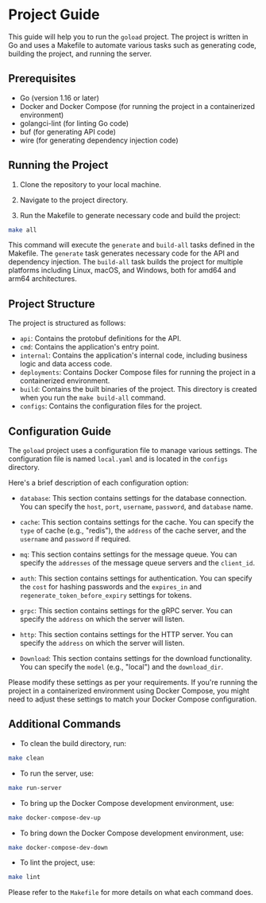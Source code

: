 # Project Guide

This guide will help you to run the `goload` project. The project is written in Go and uses a Makefile to automate various tasks such as generating code, building the project, and running the server.

## Prerequisites

- Go (version 1.16 or later)
- Docker and Docker Compose (for running the project in a containerized environment)
- golangci-lint (for linting Go code)
- buf (for generating API code)
- wire (for generating dependency injection code)

## Running the Project

1. Clone the repository to your local machine.

2. Navigate to the project directory.

3. Run the Makefile to generate necessary code and build the project:

```bash
make all
```

This command will execute the `generate` and `build-all` tasks defined in the Makefile. The `generate` task generates necessary code for the API and dependency injection. The `build-all` task builds the project for multiple platforms including Linux, macOS, and Windows, both for amd64 and arm64 architectures.

## Project Structure

The project is structured as follows:

- `api`: Contains the protobuf definitions for the API.
- `cmd`: Contains the application's entry point.
- `internal`: Contains the application's internal code, including business logic and data access code.
- `deployments`: Contains Docker Compose files for running the project in a containerized environment.
- `build`: Contains the built binaries of the project. This directory is created when you run the `make build-all` command.
- `configs`: Contains the configuration files for the project.

## Configuration Guide

The `goload` project uses a configuration file to manage various settings. The configuration file is named `local.yaml` and is located in the `configs` directory.

Here's a brief description of each configuration option:

- `database`: This section contains settings for the database connection. You can specify the `host`, `port`, `username`, `password`, and `database` name.

- `cache`: This section contains settings for the cache. You can specify the `type` of cache (e.g., "redis"), the `address` of the cache server, and the `username` and `password` if required.

- `mq`: This section contains settings for the message queue. You can specify the `addresses` of the message queue servers and the `client_id`.

- `auth`: This section contains settings for authentication. You can specify the `cost` for hashing passwords and the `expires_in` and `regenerate_token_before_expiry` settings for tokens.

- `grpc`: This section contains settings for the gRPC server. You can specify the `address` on which the server will listen.

- `http`: This section contains settings for the HTTP server. You can specify the `address` on which the server will listen.

- `Download`: This section contains settings for the download functionality. You can specify the `model` (e.g., "local") and the `download_dir`.

Please modify these settings as per your requirements. If you're running the project in a containerized environment using Docker Compose, you might need to adjust these settings to match your Docker Compose configuration.

## Additional Commands

- To clean the build directory, run:

```bash
make clean
```

- To run the server, use:

```bash
make run-server
```

- To bring up the Docker Compose development environment, use:

```bash
make docker-compose-dev-up
```

- To bring down the Docker Compose development environment, use:

```bash
make docker-compose-dev-down
```

- To lint the project, use:

```bash
make lint
```

Please refer to the `Makefile` for more details on what each command does.